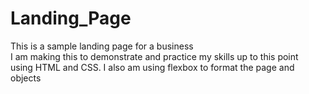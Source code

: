 # Landing_Page
This is a sample landing page for a business  
I am making this to demonstrate and practice my skills up to this point  
using HTML and CSS. I also am using flexbox to format the page and objects